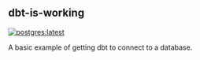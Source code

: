 ## dbt-is-working

[![postgres:latest](https://github.com/jeremyyeo/dbt-playbook/actions/workflows/postgres.yml/badge.svg)](https://github.com/jeremyyeo/dbt-playbook/actions/workflows/postgres.yml)

A basic example of getting dbt to connect to a database.
